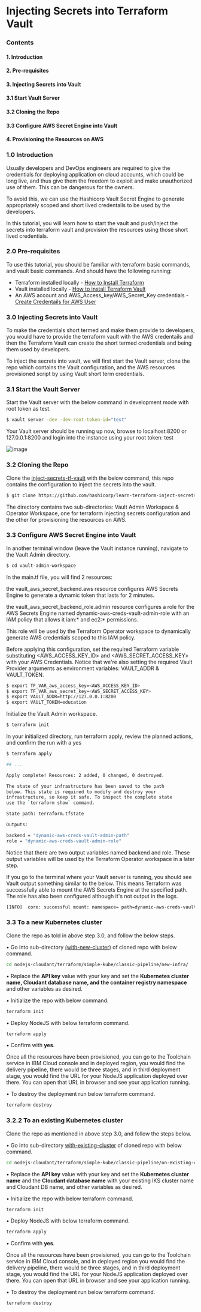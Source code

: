 # Injecting Secrets into Terraform Vault

### Contents

#### 1.     Introduction
#### 2.     Pre-requisites
#### 3.     Injecting Secrets into Vault
#### 3.1	    Start Vault Server
#### 3.2	    Cloning the Repo
#### 3.3      Configure AWS Secret Engine into Vault
#### 4.     Provisioning the Resources on AWS

 
### 1.0 Introduction

Usually developers and DevOps engineers are required to give the credentials for deploying application on cloud accounts, which could be long live, and thus give them the freedom to exploit and make unauthorized use of them. This can be dangerous for the owners.

To avoid this, we can use the Hashicorp Vault Secret Engine to generate appropriately scoped and short lived credentails to be used by the developers.

In this tutorial, you will learn how to start the vault and push/inject the secrets into terraform vault and provision the resources using those short lived credentials.

### 2.0 Pre-requisites

To use this tutorial, you should be familiar with terraform basic commands, and vault basic commands. And should have the following running:

  -	Terraform installed locally - [How to Install Terraform](https://learn.hashicorp.com/tutorials/terraform/install-cli)
  -	Vault installed locally - [How to install Terraform Vault](https://learn.hashicorp.com/tutorials/vault/getting-started-install)
  -	An AWS account and AWS_Access_key/AWS_Secret_Key credentials - [Create Credentails for AWS User](https://docs.aws.amazon.com/sdk-for-javascript/v2/developer-guide/getting-your-credentials.html)

### 3.0	Injecting Secrets into Vault

To make the credentials short termed and make them provide to developers, you would have to provide the terraform vault with the AWS credentails and then the Terraform Vault can create the short termed credentials and being them used by developers.

To inject the secrets into vault, we will first start the Vault server, clone the repo which contains the Vault configuration, and the AWS resources provisioned script  by using Vault short term credentials.


### 3.1 Start the Vault Server

Start the Vault server with the below command in development mode with root token as test. 

```bash
$ vault server -dev -dev-root-token-id="test"
```
Your Vault server should be running up now, browse to localhost:8200 or 127.0.0.1:8200 and login into the instance using your root token: test

![image](https://user-images.githubusercontent.com/50728232/195939638-2da00fd2-3205-4a36-a0aa-6af54f058da4.png)


### 3.2 Cloning the Repo

Clone the [inject-secrets-tf-vault](https://github.com/hashicorp/learn-terraform-inject-secrets-aws-vault) with the below command, this repo contains the configuration to inject the secrets into the vault.

```bash
$ git clone https://github.com/hashicorp/learn-terraform-inject-secrets-aws-vault && cd learn-terraform-inject-secrets-aws-vault
```
The directory contains two sub-directories: Vault Admin Workspace & Operator Workspace, one for terraform injecting secrets configuration and the other for provisioning the resources on AWS.


### 3.3	Configure AWS Secret Engine into Vault

In another terminal window (leave the Vault instance running), navigate to the Vault Admin directory.

```bash
$ cd vault-admin-workspace
```

In the main.tf file, you will find 2 resources:

the vault_aws_secret_backend.aws resource configures AWS Secrets Engine to generate a dynamic token that lasts for 2 minutes.

the vault_aws_secret_backend_role.admin resource configures a role for the AWS Secrets Engine named dynamic-aws-creds-vault-admin-role with an IAM policy that allows it iam:* and ec2:* permissions.

This role will be used by the Terraform Operator workspace to dynamically generate AWS credentials scoped to this IAM policy.

Before applying this configuration, set the required Terraform variable substituting <AWS_ACCESS_KEY_ID> and <AWS_SECRET_ACCESS_KEY> with your AWS Credentials. Notice that we're also setting the required Vault Provider arguments as environment variables: VAULT_ADDR & VAULT_TOKEN.

```bash
$ export TF_VAR_aws_access_key=<AWS_ACCESS_KEY_ID>
$ export TF_VAR_aws_secret_key=<AWS_SECRET_ACCESS_KEY>
$ export VAULT_ADDR=http://127.0.0.1:8200
$ export VAULT_TOKEN=education
```
Initialize the Vault Admin workspace.
```bash
$ terraform init
```

In your initialized directory, run terraform apply, review the planned actions, and confirm the run with a yes

```bash
$ terraform apply

## ...

Apply complete! Resources: 2 added, 0 changed, 0 destroyed.

The state of your infrastructure has been saved to the path
below. This state is required to modify and destroy your
infrastructure, so keep it safe. To inspect the complete state
use the `terraform show` command.

State path: terraform.tfstate

Outputs:

backend = "dynamic-aws-creds-vault-admin-path"
role = "dynamic-aws-creds-vault-admin-role"
```
Notice that there are two output variables named backend and role. These output variables will be used by the Terraform Operator workspace in a later step.

If you go to the terminal where your Vault server is running, you should see Vault output something similar to the below. This means Terraform was successfully able to mount the AWS Secrets Engine at the specified path. The role has also been configured although it's not output in the logs.

```bash
[INFO]  core: successful mount: namespace= path=dynamic-aws-creds-vault-admin-path/ type=aws
```

### 3.3 To a new Kubernetes cluster

Clone the repo as told in above step 3.0, and follow the below steps. 

• Go into sub-directory [(with-new-cluster)](https://github.com/marifse/nodejs-cloudant/tree/master/terraform/simple-kube/classic-pipeline/new-infra) of cloned repo with below command.

```bash
cd nodejs-cloudant/terraform/simple-kube/classic-pipeline/new-infra/
```

• Replace the **API key** value with your key and set the **Kubernetes cluster name, Cloudant database name, and the container registry namespace** and other variables as desired.

•	Initialize the repo with below command.

```bash
terraform init
```

•	Deploy NodeJS with below terraform command.

```bash
terraform apply
```

• Confirm with **yes**.

Once all the resources have been provisioned, you can go to the Toolchain service in IBM Cloud console and in deployed region, you would find the delivery pipeline, there would be three stages, and in third deployment stage, you would find the URL for your NodeJS application deployed over there. You can open that URL in browser and see your application running.

•	To destroy the deployment run below terraform command.

```bash
terraform destroy
```

### 3.2.2 To an existing Kubernetes cluster

Clone the repo as mentioned in above step 3.0, and follow the steps below. 

• Go into sub-directory [with-existing-cluster](https://github.com/marifse/nodejs-cloudant/tree/master/terraform/simple-kube/classic-pipeline/on-existing-cluster-cloudant) of cloned repo with below command.

```bash
cd nodejs-cloudant/terraform/simple-kube/classic-pipeline/on-existing-cluster-cloudant
```

•	Replace the **API key** value with your key and set the **Kubernetes cluster name** and the **Cloudant database name** with your existing IKS cluster name and Cloudant DB name, and other variables as desired.

•	Initialize the repo with below terraform command.

```bash
terraform init
```

•	Deploy NodeJS with below terraform command.

```bash
terraform apply
```

• Confirm with **yes**.

Once all the resources have been provisioned, you can go to the Toolchain service in IBM Cloud console, and in deployed region you would find the delivery pipeline, there would be three stages, and in third deployment stage, you would find the URL for your NodeJS application deployed over there. You can open that URL in browser and see your application running.

•	To destroy the deployment run below terraform command.

```bash
terraform destroy
```

